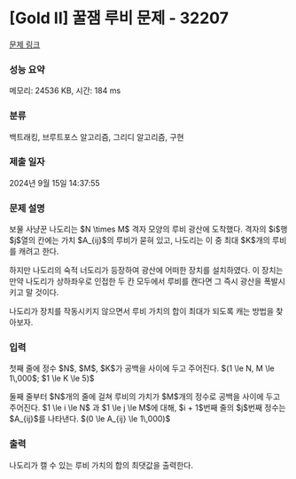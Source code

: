 # [Gold II] 꿀잼 루비 문제 - 32207 

[문제 링크](https://www.acmicpc.net/problem/32207) 

### 성능 요약

메모리: 24536 KB, 시간: 184 ms

### 분류

백트래킹, 브루트포스 알고리즘, 그리디 알고리즘, 구현

### 제출 일자

2024년 9월 15일 14:37:55

### 문제 설명

<p>보물 사냥꾼 나도리는 $N \times M$ 격자 모양의 루비 광산에 도착했다. 격자의 $i$행 $j$열의 칸에는 가치 $A_{ij}$의 루비가 묻혀 있고, 나도리는 이 중 최대 $K$개의 루비를 캐려고 한다.</p>

<p>하지만 나도리의 숙적 너도리가 등장하여 광산에 어떠한 장치를 설치하였다. 이 장치는 만약 나도리가 상하좌우로 인접한 두 칸 모두에서 루비를 캔다면 그 즉시 광산을 폭발시키고 말 것이다.</p>

<p>나도리가 장치를 작동시키지 않으면서 루비 가치의 합이 최대가 되도록 캐는 방법을 찾아보자.</p>

### 입력 

 <p>첫째 줄에 정수 $N$, $M$, $K$가 공백을 사이에 두고 주어진다. $(1 \le N, M \le 1\,000$; $1 \le K \le 5)$</p>

<p>둘째 줄부터 $N$개의 줄에 걸쳐 루비의 가치가 $M$개의 정수로 공백을 사이에 두고 주어진다. $1 \le i \le N$ 과 $1 \le j \le M$에 대해, $i + 1$번째 줄의 $j$번째 정수는 $A_{ij}$를 나타낸다. $(0 \le A_{ij} \le 1\,000)$</p>

### 출력 

 <p>나도리가 캘 수 있는 루비 가치의 합의 최댓값을 출력한다.</p>

